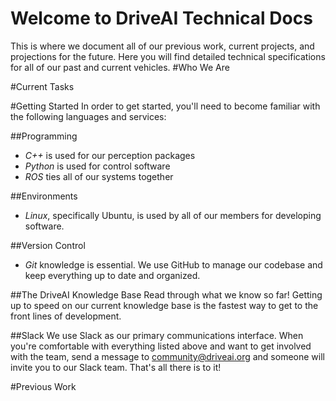 # Welcome to DriveAI Technical Docs
This is where we document all of our previous work, current projects, and projections for the future. Here you will find detailed technical specifications for all of our past and current vehicles.
#Who We Are

#Current Tasks

#Getting Started
In order to get started, you'll need to become familiar with the following languages and services:

##Programming
- *C++* is used for our perception packages
- *Python* is used for control software
- *ROS* ties all of our systems together

##Environments
- *Linux*, specifically Ubuntu, is used by all of our members for developing software.

##Version Control
- *Git* knowledge is essential. We use GitHub to manage our codebase and keep everything up to date and organized.

##The DriveAI Knowledge Base
Read through what we know so far! Getting up to speed on our current knowledge base is the fastest way to get to the front lines of development.

##Slack
We use Slack as our primary communications interface. When you're comfortable with everything listed above and want to get involved with the team, send a message to [community@driveai.org](mailto:community@driveai.org) and someone will invite you to our Slack team. That's all there is to it!

#Previous Work
